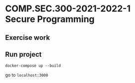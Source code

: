 # COMP.SEC.300-2021-2022-1 Secure Programming

## Exercise work

## Run project


```docker-compose up --build```

go to ```localhost:3000```